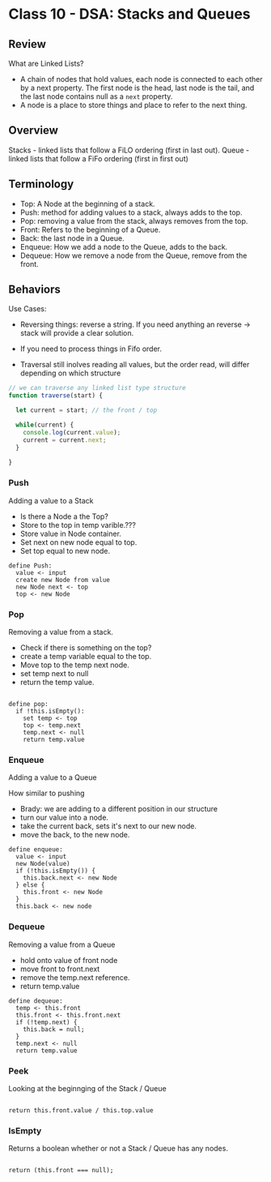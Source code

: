 # Class 10 - DSA: Stacks and Queues

## Review

What are Linked Lists?

- A chain of nodes that hold values, each node is connected to each other by a next property.  The first node is the head, last node is the tail, and the last node contains null as a `next` property.
- A node is a place to store things and place to refer to the next thing.

## Overview

Stacks - linked lists that follow a FiLO ordering (first in last out).
Queue - linked lists that follow a FiFo ordering (first in first out)

## Terminology

- Top: A Node at the beginning of a stack.
- Push: method for adding values to a stack, always adds to the top.
- Pop: removing a value from the stack, always removes from the top.
- Front: Refers to the beginning of a Queue.
- Back: the last node in a Queue.
- Enqueue: How we add a node to the Queue, adds to the back.
- Dequeue: How we remove a node from the Queue, remove from the front.

## Behaviors

Use Cases:

- Reversing things: reverse a string. If you need anything an reverse -> stack will provide a clear solution.
- If you need to process things in Fifo order.

- Traversal still inolves reading all values, but the order read, will differ depending on which structure

```javascript
// we can traverse any linked list type structure
function traverse(start) {

  let current = start; // the front / top

  while(current) {
    console.log(current.value);
    current = current.next;
  }

}
```

### Push

Adding a value to a Stack

- Is there a Node a the Top?
- Store to the top in temp varible.???
- Store value in Node container.
- Set next on new node equal to top.
- Set top equal to new node.

```text
define Push:
  value <- input
  create new Node from value
  new Node next <- top
  top <- new Node
```

### Pop

Removing a value from a stack.

- Check if there is something on the top?
- create a temp variable equal to the top.
- Move top to the temp next node.
- set temp next to null
- return the temp value.

```text

define pop:
  if !this.isEmpty():
    set temp <- top
    top <- temp.next
    temp.next <- null
    return temp.value

```

### Enqueue

Adding a value to a Queue

How similar to pushing
- Brady: we are adding to a different position in our structure
- turn our value into a node.
- take the current back, sets it's next to our new node.
- move the back, to the new node.

```text
define enqueue:
  value <- input
  new Node(value)
  if (!this.isEmpty()) {
    this.back.next <- new Node
  } else {
    this.front <- new Node
  }
  this.back <- new node
```

### Dequeue

Removing a value from a Queue

- hold onto value of front node
- move front to front.next
- remove the temp.next reference.
- return temp.value

```text
define dequeue:
  temp <- this.front
  this.front <- this.front.next
  if (!temp.next) {
    this.back = null;
  }
  temp.next <- null
  return temp.value
```

### Peek

Looking at the beginnging of the Stack / Queue

```text

return this.front.value / this.top.value

```

### IsEmpty

Returns a boolean whether or not a Stack / Queue has any nodes.

```text

return (this.front === null);

```
